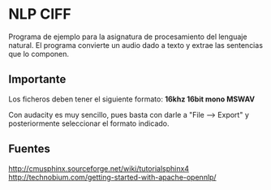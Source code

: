 # NLP CIFF

Programa de ejemplo para la asignatura de procesamiento del lenguaje natural. El programa convierte un audio dado a texto y extrae las sentencias que lo componen.

## Importante
Los ficheros deben tener el siguiente formato:
**16khz 16bit mono MSWAV**

Con audacity es muy sencillo, pues basta con darle a "File --> Export" y posteriormente seleccionar el formato indicado.

## Fuentes
http://cmusphinx.sourceforge.net/wiki/tutorialsphinx4
http://technobium.com/getting-started-with-apache-opennlp/
